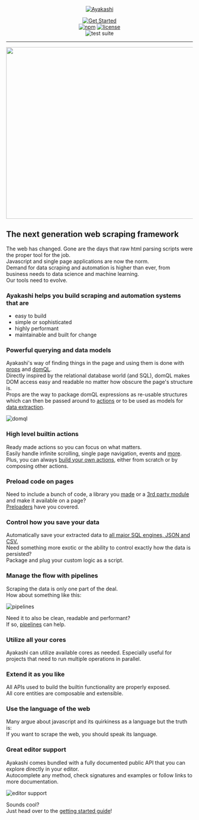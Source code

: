 <p align="center"><a href="https://ayakashi-io.github.io" target="_blank" rel="noopener noreferrer"><img src="https://ayakashi-io.github.io/assets/img/logo_cropped.png" alt="Ayakashi"></a></p>

<p align="center">
  <a href="https://ayakashi-io.github.io"><img src="https://img.shields.io/badge/Get-Started-brightgreen.svg" alt="Get Started"></a>
  <br/>
  <a href="https://www.npmjs.com/package/ayakashi"><img src="https://img.shields.io/npm/v/ayakashi.svg?label=version" alt="npm"></a>
  <a href="https://github.com/ayakashi-io/ayakashi/blob/master/LICENSE"><img src="https://img.shields.io/npm/l/ayakashi.svg" alt="license"></a>
  <br/>
  <img src="https://github.com/ayakashi-io/ayakashi/workflows/Test%20Suite/badge.svg" alt="test suite">
</p>

<hr/>

<p align="center"><img width="510" height="463" src="https://ayakashi-io.github.io/assets/img/ayakashi_demo-min.gif?raw=true"/></p>

## The next generation web scraping framework

The web has changed. Gone are the days that raw html parsing scripts were the proper tool for the job.  
Javascript and single page applications are now the norm.  
Demand for data scraping and automation is higher than ever,
from business needs to data science and machine learning.  
Our tools need to evolve.

### Ayakashi helps you build scraping and automation systems that are

* easy to build
* simple or sophisticated
* highly performant
* maintainable and built for change

### Powerful querying and data models

Ayakashi's way of finding things in the page and using them is done with [props](https://ayakashi-io.github.io/docs/guide/tour.html#props)
and [domQL](https://ayakashi-io.github.io/docs/guide/querying-with-domql.html).  
Directly inspired by the relational database world (and SQL), domQL makes
DOM access easy and readable no matter how obscure the page's structure is.  
Props are the way to package domQL expressions as re-usable structures which
can then be passed around to [actions](https://ayakashi-io.github.io/docs/guide/tour.html#actions) or to be used as models for [data
extraction](https://ayakashi-io.github.io/docs/guide/data-extraction.html).    

![domql](https://ayakashi-io.github.io/assets/img/domql.png)

### High level builtin actions

Ready made actions so you can focus on what matters.  
Easily handle infinite scrolling, single page navigation, events
and [more](https://ayakashi-io.github.io/docs/reference/builtin-actions.html).  
Plus, you can always [build your own actions](https://ayakashi-io.github.io/docs/advanced/creating-your-own-actions.html),
either from scratch or by composing other actions.

### Preload code on pages

Need to include a bunch of code, a library you [made](https://ayakashi-io.github.io/docs/advanced/creating-your-own-preloaders.html)
or a [3rd party module](https://ayakashi-io.github.io/docs/going_deeper/loading-libraries-as-preloaders.html)
and make it available on a page?  
[Preloaders](https://ayakashi-io.github.io/docs/guide/tour.html#preloaders) have you covered.

### Control how you save your data

Automatically save your extracted data
to [all major SQL engines, JSON and CSV.](https://ayakashi-io.github.io/docs/guide/builtin-saving-scripts.html)  
Need something more exotic or the ability to control exactly how the data is persisted?  
Package and plug your custom logic as a script.

### Manage the flow with pipelines

Scraping the data is only one part of the deal.  
How about something like this:  

![pipelines](https://ayakashi-io.github.io/assets/img/diagram.png)

Need it to also be clean, readable and performant?  
If so, [pipelines](https://ayakashi-io.github.io/docs/guide/tour.html#pipelines) can help.

### Utilize all your cores

Ayakashi can utilize available cores as needed. Especially useful for projects that need
to run multiple operations in parallel.

### Extend it as you like

All APIs used to build the builtin functionality are properly exposed.  
All core entities are composable and extensible.

### Use the language of the web

Many argue about javascript and its quirkiness as a language but the truth is:  
If you want to scrape the web, you should speak its language.

### Great editor support

Ayakashi comes bundled with a fully documented public API that you can explore
directly in your editor.  
Autocomplete any method, check signatures and examples or follow links to more documentation.  

![editor support](https://ayakashi-io.github.io/assets/img/editor.png)

Sounds cool?  
Just head over to the [getting started guide](https://ayakashi-io.github.io)!
